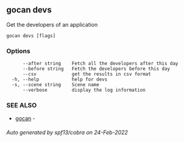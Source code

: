 ## gocan devs

Get the developers of an application

```
gocan devs [flags]
```

### Options

```
      --after string    Fetch all the developers after this day
      --before string   Fetch the developers before this day
      --csv             get the results in csv format
  -h, --help            help for devs
  -s, --scene string    Scene name
      --verbose         display the log information
```

### SEE ALSO

* [gocan](gocan.md)	 - 

###### Auto generated by spf13/cobra on 24-Feb-2022

